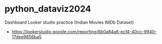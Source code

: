 # python_dataviz2024
Dashboard Looker studio practice (Indian Movies IMDb Dataset)
- https://lookerstudio.google.com/reporting/6b0a84a6-ecf4-40cc-9940-17dee9856ba5
